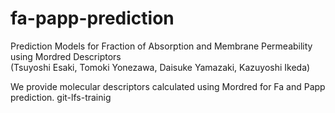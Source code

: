 # fa-papp-prediction

Prediction Models for Fraction of Absorption and Membrane Permeability using Mordred Descriptors  
(Tsuyoshi Esaki, Tomoki Yonezawa, Daisuke Yamazaki, Kazuyoshi Ikeda)

We provide molecular descriptors calculated using Mordred for Fa and Papp prediction. 
git-lfs-trainig
